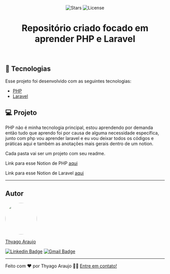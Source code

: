 <p align="center">
  <img src="https://img.shields.io/github/stars/thyagoaraujom/aprendendoPHP?label=stars&message=MIT&color=8257E5&labelColor=000000" alt="Stars">

  <img  src="https://img.shields.io/static/v1?label=license&message=MIT&color=8257E5&labelColor=000000" alt="License">   
</p>

<h1 align="center">
     Repositório criado focado em aprender PHP e Laravel
</h1>

<br>

## 🧪 Tecnologias

Esse projeto foi desenvolvido com as seguintes tecnologias:

- [PHP](https://www.php.net)
- [Laravel](https://laravel.com)

## 💻 Projeto

PHP não é minha tecnologia principal, estou aprendendo por demanda então tudo que aprendo foi por causa de alguma necessidade específica, junto com php vou aprender laravel e eu vou deixar todos os códigos e práticas aqui e também as anotações mais gerais dentro de um notion. 
<p>Cada pasta vai ser um projeto com seu readme.</p>
<p>Link para esse Notion de PHP <a href="https://www.notion.so/Aprendendo-PHP-d9bc077f1f7a41808aedde9deab3e5a5">aqui</a></p>
<p>Link para esse Notion de Laravel <a href="https://pie-blossom-045.notion.site/Aprendendo-Laravel-7e2100589c3f4a33ac65fa1094a09070">aqui</a></p>

---

<h2 id="-autor">Autor</h2>

<a href="https://github.com/thyagoaraujom">
 <img style="border-radius: 50%;" src="https://avatars.githubusercontent.com/u/51569984" width="100px;" alt=""/>
</br>
<p> Thyago Araujo <p>
</a>

[![Linkedin Badge](https://img.shields.io/badge/-ThyagoAraujo-blue?style=flat-square&logo=Linkedin&logoColor=white&link=https://www.linkedin.com/in/thyago-araujo-m/)](https://www.linkedin.com/in/thyago-araujo-m/)
[![Gmail Badge](https://img.shields.io/badge/-thyagoaraujomotta@gmail.com-c14438?style=flat-square&logo=Gmail&logoColor=white&link=mailto:thyagoaraujomotta@gmail.com)](mailto:thyagoaraujomotta@gmail.com)

---

Feito com ❤️ por Thyago Araujo 👋🏽 [Entre em contato!](https://www.linkedin.com/in/thyago-araujo-m/)
